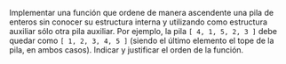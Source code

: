 Implementar una función que ordene de manera ascendente una pila de enteros sin conocer su estructura interna y utilizando como estructura auxiliar sólo otra pila auxiliar. Por ejemplo, la pila `[ 4, 1, 5, 2, 3 ]` debe quedar como `[ 1, 2, 3, 4, 5 ]` (siendo el último elemento el tope de la pila, en ambos casos). Indicar y justificar el orden de la función.